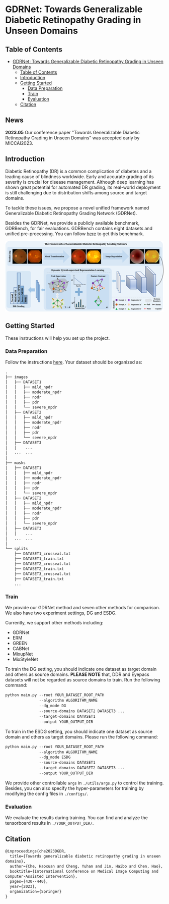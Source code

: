 # GDRNet: Towards Generalizable Diabetic Retinopathy Grading in Unseen Domains

## Table of Contents

- [GDRNet: Towards Generalizable Diabetic Retinopathy Grading in Unseen Domains](#towards-generalizable-diabetic-retinopathy-grading-in-unseen-domains)
  - [Table of Contents](#table-of-contents)
  - [Introduction](#introduction)
  - [Getting Started](#getting-started)
    - [Data Preparation](#data-preparation)
    - [Train](#train)
    - [Evaluation](#evaluation)
  - [Citation](#citation)

## News
**2023.05** Our conference paper "Towards Generalizable Diabetic Retinopathy Grading in Unseen Domains" was accepted early by MICCAI2023.


## Introduction
Diabetic Retinopathy (DR) is a common complication of diabetes and a leading cause of blindness worldwide. Early and accurate grading of its severity is crucial for disease management. 
Although deep learning has shown great potential for automated DR grading, its real-world deployment is still challenging due to distribution shifts among source and target domains. 
<!-- The preliminary evidence presented in the paper suggests the existence of three-fold generalization issues: visual and degradation style shifts, diagnostic pattern diversity, and data imbalance.  -->
To tackle these issues, we propose a novel unified framework named Generalizable Diabetic Retinopathy Grading Network (GDRNet). 
<!-- GDRNet consists of three vital components: fundus visual-artifact augmentation (FundusAug), dynamic hybrid-supervised loss (DahLoss), and domain-class-aware re-balancing (DCR). FundusAug generates realistic augmented images via visual transformation and image degradation, while DahLoss jointly leverages pixel-level consistency and image-level semantics to capture the diverse diagnostic patterns and build generalizable feature representations. Moreover, DCR mitigates the data imbalance from a domain-class view and avoids undesired over-emphasis on rare domain-class pairs.  -->
Besides the GDRNet, we provide a publicly available benchmark, GDRBench, for fair evaluations. GDRBench contains eight datasets and unified pre-processing. You can follow [here](./GDRBench/README.md) to get this benchmark.

<p align="center">
  <img src="./figures/framework.png">
</p>

## Getting Started
These instructions will help you set up the project. 

### Data Preparation

Follow the instructions [here](./GDRBench/README.md).
Your dataset should be organized as: 

```
.
├── images
│   ├── DATASET1
│   │   ├── mild_npdr
│   │   ├── moderate_npdr
│   │   ├── nodr
│   │   ├── pdr
│   │   └── severe_npdr
│   ├── DATASET2
│   │   ├── mild_npdr
│   │   ├── moderate_npdr
│   │   ├── nodr
│   │   ├── pdr
│   │   └── severe_npdr
│   ├── DATASET3
│   │    ...
│   ...  ...
│   
├── masks
│   ├── DATASET1
│   │   ├── mild_npdr
│   │   ├── moderate_npdr
│   │   ├── nodr
│   │   ├── pdr
│   │   └── severe_npdr
│   ├── DATASET2
│   │   ├── mild_npdr
│   │   ├── moderate_npdr
│   │   ├── nodr
│   │   ├── pdr
│   │   └── severe_npdr
│   ├── DATASET3
│   │    ...
│   ...  ...
│   
└── splits
    ├── DATASET1_crossval.txt
    ├── DATASET1_train.txt
    ├── DATASET2_crossval.txt
    ├── DATASET2_train.txt
    ├── DATASET3_crossval.txt
    ├── DATASET3_train.txt
    ...

```

### Train

We provide our GDRNet method and seven other methods for comparison. We also have two experiment settings, DG and ESDG.

Currently, we support other methods including:
- GDRNet
- ERM
- GREEN
- CABNet
- MixupNet
- MixStyleNet

To train the DG setting, you should indicate one dataset as target domain and others as source domains. **PLEASE NOTE** that, DDR and Eyepacs datasets will not be regarded as source domains to train. Run the following command:

```python
python main.py --root YOUR_DATASET_ROOT_PATH
               --algorithm ALGORITHM_NAME
               --dg_mode DG
               --source-domains DATASET2 DATASET3 ...
               --target-domains DATASET1 
               --output YOUR_OUTPUT_DIR
```

To train in the ESDG setting, you should indicate one dataset as source domain and others as target domains. Please run the following command:

```python
python main.py --root YOUR_DATASET_ROOT_PATH
               --algorithm ALGORITHM_NAME
               --dg_mode ESDG
               --source-domains DATASET1
               --target-domains DATASET2 DATASET3 ...
               --output YOUR_OUTPUT_DIR
```

We provide other controllable `args` in `./utils/args.py` to control the training. Besides, you can also specify the hyper-parameters for training by modifying the config files in `./configs/`.

### Evaluation

We evaluate the results during training. You can find and analyze the tensorboard results in `./YOUR_OUTPUT_DIR/`.

## Citation
```
@inproceedings{che2023DGDR,
  title={Towards generalizable diabetic retinopathy grading in unseen domains},
  author={Che, Haoxuan and Cheng, Yuhan and Jin, Haibo and Chen, Hao},
  booktitle={International Conference on Medical Image Computing and Computer-Assisted Intervention},
  pages={430--440},
  year={2023},
  organization={Springer}
}
```